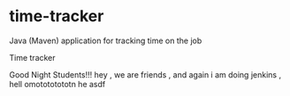 # time-tracker
Java (Maven) application for tracking time on the job

Time tracker

Good Night Students!!!
hey , we are friends , and again i am doing jenkins , hell omotototototn
he
asdf
